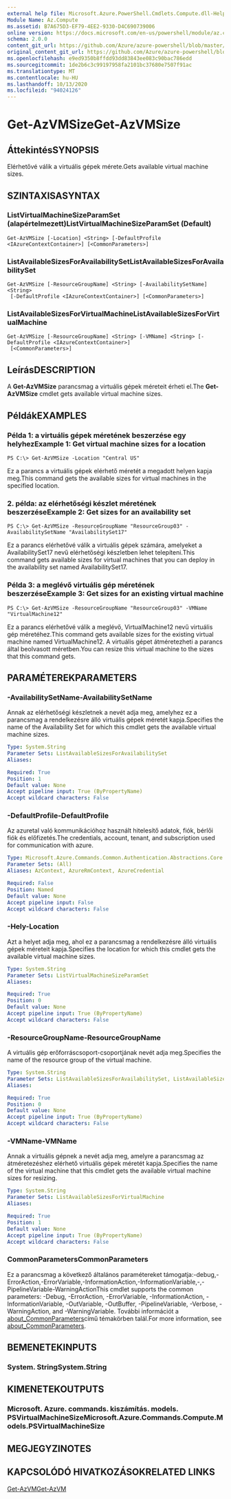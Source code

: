 ```yaml
---
external help file: Microsoft.Azure.PowerShell.Cmdlets.Compute.dll-Help.xml
Module Name: Az.Compute
ms.assetid: B7A675D3-EF79-4EE2-9330-D4C690739006
online version: https://docs.microsoft.com/en-us/powershell/module/az.compute/get-azvmsize
schema: 2.0.0
content_git_url: https://github.com/Azure/azure-powershell/blob/master/src/Compute/Compute/help/Get-AzVMSize.md
original_content_git_url: https://github.com/Azure/azure-powershell/blob/master/src/Compute/Compute/help/Get-AzVMSize.md
ms.openlocfilehash: e9ed9350b8ffdd93dd83843ee083c90bac786edd
ms.sourcegitcommit: 1de2b6c3c99197958fa2101bc37680e7507f91ac
ms.translationtype: MT
ms.contentlocale: hu-HU
ms.lasthandoff: 10/13/2020
ms.locfileid: "94024126"
---
```

# <span data-ttu-id="3895f-101">Get-AzVMSize</span><span class="sxs-lookup"><span data-stu-id="3895f-101">Get-AzVMSize</span></span>

## <span data-ttu-id="3895f-102">Áttekintés</span><span class="sxs-lookup"><span data-stu-id="3895f-102">SYNOPSIS</span></span>
<span data-ttu-id="3895f-103">Elérhetővé válik a virtuális gépek mérete.</span><span class="sxs-lookup"><span data-stu-id="3895f-103">Gets available virtual machine sizes.</span></span>

## <span data-ttu-id="3895f-104">SZINTAXISA</span><span class="sxs-lookup"><span data-stu-id="3895f-104">SYNTAX</span></span>

### <span data-ttu-id="3895f-105">ListVirtualMachineSizeParamSet (alapértelmezett)</span><span class="sxs-lookup"><span data-stu-id="3895f-105">ListVirtualMachineSizeParamSet (Default)</span></span>
```
Get-AzVMSize [-Location] <String> [-DefaultProfile <IAzureContextContainer>] [<CommonParameters>]
```

### <span data-ttu-id="3895f-106">ListAvailableSizesForAvailabilitySet</span><span class="sxs-lookup"><span data-stu-id="3895f-106">ListAvailableSizesForAvailabilitySet</span></span>
```
Get-AzVMSize [-ResourceGroupName] <String> [-AvailabilitySetName] <String>
 [-DefaultProfile <IAzureContextContainer>] [<CommonParameters>]
```

### <span data-ttu-id="3895f-107">ListAvailableSizesForVirtualMachine</span><span class="sxs-lookup"><span data-stu-id="3895f-107">ListAvailableSizesForVirtualMachine</span></span>
```
Get-AzVMSize [-ResourceGroupName] <String> [-VMName] <String> [-DefaultProfile <IAzureContextContainer>]
 [<CommonParameters>]
```

## <span data-ttu-id="3895f-108">Leírás</span><span class="sxs-lookup"><span data-stu-id="3895f-108">DESCRIPTION</span></span>
<span data-ttu-id="3895f-109">A **Get-AzVMSize** parancsmag a virtuális gépek méreteit érheti el.</span><span class="sxs-lookup"><span data-stu-id="3895f-109">The **Get-AzVMSize** cmdlet gets available virtual machine sizes.</span></span>

## <span data-ttu-id="3895f-110">Példák</span><span class="sxs-lookup"><span data-stu-id="3895f-110">EXAMPLES</span></span>

### <span data-ttu-id="3895f-111">Példa 1: a virtuális gépek méretének beszerzése egy helyhez</span><span class="sxs-lookup"><span data-stu-id="3895f-111">Example 1: Get virtual machine sizes for a location</span></span>
```
PS C:\> Get-AzVMSize -Location "Central US"
```

<span data-ttu-id="3895f-112">Ez a parancs a virtuális gépek elérhető méretét a megadott helyen kapja meg.</span><span class="sxs-lookup"><span data-stu-id="3895f-112">This command gets the available sizes for virtual machines in the specified location.</span></span>

### <span data-ttu-id="3895f-113">2. példa: az elérhetőségi készlet méretének beszerzése</span><span class="sxs-lookup"><span data-stu-id="3895f-113">Example 2: Get sizes for an availability set</span></span>
```
PS C:\> Get-AzVMSize -ResourceGroupName "ResourceGroup03" -AvailabilitySetName "AvailabilitySet17"
```

<span data-ttu-id="3895f-114">Ez a parancs elérhetővé válik a virtuális gépek számára, amelyeket a AvailabilitySet17 nevű elérhetőségi készletben lehet telepíteni.</span><span class="sxs-lookup"><span data-stu-id="3895f-114">This command gets available sizes for virtual machines that you can deploy in the availability set named AvailabilitySet17.</span></span>

### <span data-ttu-id="3895f-115">Példa 3: a meglévő virtuális gép méretének beszerzése</span><span class="sxs-lookup"><span data-stu-id="3895f-115">Example 3: Get sizes for an existing virtual machine</span></span>
```
PS C:\> Get-AzVMSize -ResourceGroupName "ResourceGroup03" -VMName "VirtualMachine12"
```

<span data-ttu-id="3895f-116">Ez a parancs elérhetővé válik a meglévő, VirtualMachine12 nevű virtuális gép méretéhez.</span><span class="sxs-lookup"><span data-stu-id="3895f-116">This command gets available sizes for the existing virtual machine named VirtualMachine12.</span></span>
<span data-ttu-id="3895f-117">A virtuális gépet átméretezheti a parancs által beolvasott méretben.</span><span class="sxs-lookup"><span data-stu-id="3895f-117">You can resize this virtual machine to the sizes that this command gets.</span></span>

## <span data-ttu-id="3895f-118">PARAMÉTEREK</span><span class="sxs-lookup"><span data-stu-id="3895f-118">PARAMETERS</span></span>

### <span data-ttu-id="3895f-119">-AvailabilitySetName</span><span class="sxs-lookup"><span data-stu-id="3895f-119">-AvailabilitySetName</span></span>
<span data-ttu-id="3895f-120">Annak az elérhetőségi készletnek a nevét adja meg, amelyhez ez a parancsmag a rendelkezésre álló virtuális gépek méretét kapja.</span><span class="sxs-lookup"><span data-stu-id="3895f-120">Specifies the name of the Availability Set for which this cmdlet gets the available virtual machine sizes.</span></span>

```yaml
Type: System.String
Parameter Sets: ListAvailableSizesForAvailabilitySet
Aliases:

Required: True
Position: 1
Default value: None
Accept pipeline input: True (ByPropertyName)
Accept wildcard characters: False
```

### <span data-ttu-id="3895f-121">-DefaultProfile</span><span class="sxs-lookup"><span data-stu-id="3895f-121">-DefaultProfile</span></span>
<span data-ttu-id="3895f-122">Az azuretal való kommunikációhoz használt hitelesítő adatok, fiók, bérlői fiók és előfizetés.</span><span class="sxs-lookup"><span data-stu-id="3895f-122">The credentials, account, tenant, and subscription used for communication with azure.</span></span>

```yaml
Type: Microsoft.Azure.Commands.Common.Authentication.Abstractions.Core.IAzureContextContainer
Parameter Sets: (All)
Aliases: AzContext, AzureRmContext, AzureCredential

Required: False
Position: Named
Default value: None
Accept pipeline input: False
Accept wildcard characters: False
```

### <span data-ttu-id="3895f-123">-Hely</span><span class="sxs-lookup"><span data-stu-id="3895f-123">-Location</span></span>
<span data-ttu-id="3895f-124">Azt a helyet adja meg, ahol ez a parancsmag a rendelkezésre álló virtuális gépek méreteit kapja.</span><span class="sxs-lookup"><span data-stu-id="3895f-124">Specifies the location for which this cmdlet gets the available virtual machine sizes.</span></span>

```yaml
Type: System.String
Parameter Sets: ListVirtualMachineSizeParamSet
Aliases:

Required: True
Position: 0
Default value: None
Accept pipeline input: True (ByPropertyName)
Accept wildcard characters: False
```

### <span data-ttu-id="3895f-125">-ResourceGroupName</span><span class="sxs-lookup"><span data-stu-id="3895f-125">-ResourceGroupName</span></span>
<span data-ttu-id="3895f-126">A virtuális gép erőforráscsoport-csoportjának nevét adja meg.</span><span class="sxs-lookup"><span data-stu-id="3895f-126">Specifies the name of the resource group of the virtual machine.</span></span>

```yaml
Type: System.String
Parameter Sets: ListAvailableSizesForAvailabilitySet, ListAvailableSizesForVirtualMachine
Aliases:

Required: True
Position: 0
Default value: None
Accept pipeline input: True (ByPropertyName)
Accept wildcard characters: False
```

### <span data-ttu-id="3895f-127">-VMName</span><span class="sxs-lookup"><span data-stu-id="3895f-127">-VMName</span></span>
<span data-ttu-id="3895f-128">Annak a virtuális gépnek a nevét adja meg, amelyre a parancsmag az átméretezéshez elérhető virtuális gépek méretét kapja.</span><span class="sxs-lookup"><span data-stu-id="3895f-128">Specifies the name of the virtual machine that this cmdlet gets the available virtual machine sizes for resizing.</span></span>

```yaml
Type: System.String
Parameter Sets: ListAvailableSizesForVirtualMachine
Aliases:

Required: True
Position: 1
Default value: None
Accept pipeline input: True (ByPropertyName)
Accept wildcard characters: False
```

### <span data-ttu-id="3895f-129">CommonParameters</span><span class="sxs-lookup"><span data-stu-id="3895f-129">CommonParameters</span></span>
<span data-ttu-id="3895f-130">Ez a parancsmag a következő általános paramétereket támogatja:-debug,-ErrorAction,-ErrorVariable,-InformationAction,-InformationVariable,-,-PipelineVariable-WarningAction</span><span class="sxs-lookup"><span data-stu-id="3895f-130">This cmdlet supports the common parameters: -Debug, -ErrorAction, -ErrorVariable, -InformationAction, -InformationVariable, -OutVariable, -OutBuffer, -PipelineVariable, -Verbose, -WarningAction, and -WarningVariable.</span></span> <span data-ttu-id="3895f-131">További információt a [about_CommonParameters](http://go.microsoft.com/fwlink/?LinkID=113216)című témakörben talál.</span><span class="sxs-lookup"><span data-stu-id="3895f-131">For more information, see [about_CommonParameters](http://go.microsoft.com/fwlink/?LinkID=113216).</span></span>

## <span data-ttu-id="3895f-132">BEMENETEK</span><span class="sxs-lookup"><span data-stu-id="3895f-132">INPUTS</span></span>

### <span data-ttu-id="3895f-133">System. String</span><span class="sxs-lookup"><span data-stu-id="3895f-133">System.String</span></span>

## <span data-ttu-id="3895f-134">KIMENETEK</span><span class="sxs-lookup"><span data-stu-id="3895f-134">OUTPUTS</span></span>

### <span data-ttu-id="3895f-135">Microsoft. Azure. commands. kiszámítás. models. PSVirtualMachineSize</span><span class="sxs-lookup"><span data-stu-id="3895f-135">Microsoft.Azure.Commands.Compute.Models.PSVirtualMachineSize</span></span>

## <span data-ttu-id="3895f-136">MEGJEGYZI</span><span class="sxs-lookup"><span data-stu-id="3895f-136">NOTES</span></span>

## <span data-ttu-id="3895f-137">KAPCSOLÓDÓ HIVATKOZÁSOK</span><span class="sxs-lookup"><span data-stu-id="3895f-137">RELATED LINKS</span></span>

[<span data-ttu-id="3895f-138">Get-AzVM</span><span class="sxs-lookup"><span data-stu-id="3895f-138">Get-AzVM</span></span>](./Get-AzVM.md)


